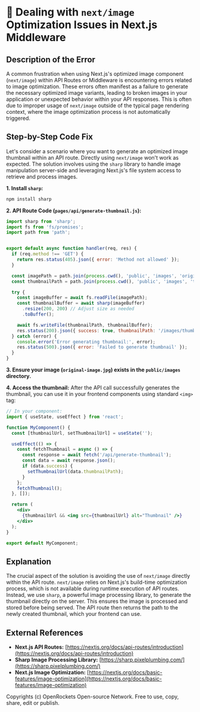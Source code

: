 # 🐞 Dealing with `next/image` Optimization Issues in Next.js Middleware


## Description of the Error

A common frustration when using Next.js's optimized image component (`next/image`) within API Routes or Middleware is encountering errors related to image optimization.  These errors often manifest as a failure to generate the necessary optimized image variants, leading to broken images in your application or unexpected behavior within your API responses.  This is often due to improper usage of `next/image` outside of the typical page rendering context,  where the image optimization process is not automatically triggered.


## Step-by-Step Code Fix

Let's consider a scenario where you want to generate an optimized image thumbnail within an API route.  Directly using `next/image` won't work as expected.  The solution involves using the `sharp` library to handle image manipulation server-side and leveraging Next.js's file system access to retrieve and process images.

**1. Install `sharp`:**

```bash
npm install sharp
```

**2. API Route Code (`pages/api/generate-thumbnail.js`):**

```javascript
import sharp from 'sharp';
import fs from 'fs/promises';
import path from 'path';


export default async function handler(req, res) {
  if (req.method !== 'GET') {
    return res.status(405).json({ error: 'Method not allowed' });
  }

  const imagePath = path.join(process.cwd(), 'public', 'images', 'original-image.jpg'); // Replace with your image path
  const thumbnailPath = path.join(process.cwd(), 'public', 'images', 'thumbnail.jpg'); //Replace with the desired thumbnail path

  try {
    const imageBuffer = await fs.readFile(imagePath);
    const thumbnailBuffer = await sharp(imageBuffer)
      .resize(200, 200) // Adjust size as needed
      .toBuffer();

    await fs.writeFile(thumbnailPath, thumbnailBuffer);
    res.status(200).json({ success: true, thumbnailPath: '/images/thumbnail.jpg' }); // Adjust path as needed
  } catch (error) {
    console.error('Error generating thumbnail:', error);
    res.status(500).json({ error: 'Failed to generate thumbnail' });
  }
}
```

**3.  Ensure your image (`original-image.jpg`) exists in the `public/images` directory.**

**4.  Access the thumbnail:**  After the API call successfully generates the thumbnail, you can use it in your frontend components using standard `<img>` tag:


```jsx
// In your component:
import { useState, useEffect } from 'react';

function MyComponent() {
  const [thumbnailUrl, setThumbnailUrl] = useState('');

  useEffect(() => {
    const fetchThumbnail = async () => {
      const response = await fetch('/api/generate-thumbnail');
      const data = await response.json();
      if (data.success) {
        setThumbnailUrl(data.thumbnailPath);
      }
    };
    fetchThumbnail();
  }, []);

  return (
    <div>
      {thumbnailUrl && <img src={thumbnailUrl} alt="Thumbnail" />}
    </div>
  );
}

export default MyComponent;
```


## Explanation

The crucial aspect of the solution is avoiding the use of `next/image` directly within the API route.  `next/image` relies on Next.js's build-time optimization process, which is not available during runtime execution of API routes. Instead, we use `sharp`, a powerful image processing library, to generate the thumbnail directly on the server. This ensures the image is processed and stored before being served. The API route then returns the path to the newly created thumbnail, which your frontend can use.


## External References

* **Next.js API Routes:** [https://nextjs.org/docs/api-routes/introduction](https://nextjs.org/docs/api-routes/introduction)
* **Sharp Image Processing Library:** [https://sharp.pixelplumbing.com/](https://sharp.pixelplumbing.com/)
* **Next.js Image Optimization:** [https://nextjs.org/docs/basic-features/image-optimization](https://nextjs.org/docs/basic-features/image-optimization)


Copyrights (c) OpenRockets Open-source Network. Free to use, copy, share, edit or publish.

